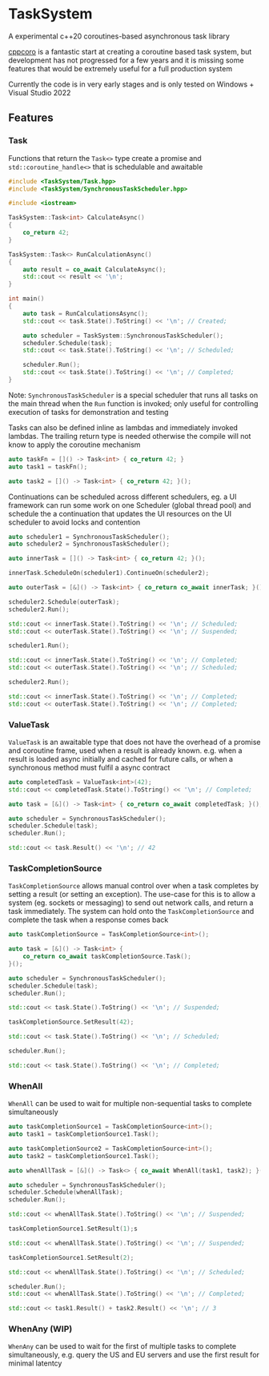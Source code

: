 # TaskSystem

A experimental c++20 coroutines-based asynchronous task library 

[cppcoro](https://github.com/lewissbaker/cppcoro) is a fantastic start at creating a coroutine based task system, but
development has not progressed for a few years and it is missing some features that would be extremely
useful for a full production system

Currently the code is in very early stages and is only tested on Windows + Visual Studio 2022

## Features

### Task

Functions that return the `Task<>` type create a promise and `std::coroutine_handle<>` that is schedulable and
awaitable

```cpp
#include <TaskSystem/Task.hpp>
#include <TaskSystem/SynchronousTaskScheduler.hpp>

#include <iostream>

TaskSystem::Task<int> CalculateAsync()
{
    co_return 42;
}

TaskSystem::Task<> RunCalculationAsync()
{
    auto result = co_await CalculateAsync();
    std::cout << result << '\n';
}

int main()
{
    auto task = RunCalculationsAsync();
    std::cout << task.State().ToString() << '\n'; // Created;

    auto scheduler = TaskSystem::SynchronousTaskScheduler();
    scheduler.Schedule(task);
    std::cout << task.State().ToString() << '\n'; // Scheduled;

    scheduler.Run();
    std::cout << task.State().ToString() << '\n'; // Completed;
}
```

Note: `SynchronousTaskScheduler` is a special scheduler that runs all tasks on the main thread when the `Run`
function is invoked; only useful for controlling execution of tasks for demonstration and testing

Tasks can also be defined inline as lambdas and immediately invoked lambdas. The trailing return type is needed
otherwise the compile will not know to apply the coroutine mechanism

```cpp
auto taskFn = []() -> Task<int> { co_return 42; }
auto task1 = taskFn();

auto task2 = []() -> Task<int> { co_return 42; }();
```

Continuations can be scheduled across different schedulers, eg. a UI framework can run some work on one Scheduler
(global thread pool) and schedule the a continuation that updates the UI resources on the UI scheduler to avoid locks
and contention

```cpp
auto scheduler1 = SynchronousTaskScheduler();
auto scheduler2 = SynchronousTaskScheduler();

auto innerTask = []() -> Task<int> { co_return 42; }();

innerTask.ScheduleOn(scheduler1).ContinueOn(scheduler2);

auto outerTask = [&]() -> Task<int> { co_return co_await innerTask; }();

scheduler2.Schedule(outerTask);
scheduler2.Run();

std::cout << innerTask.State().ToString() << '\n'; // Scheduled;
std::cout << outerTask.State().ToString() << '\n'; // Suspended;

scheduler1.Run();

std::cout << innerTask.State().ToString() << '\n'; // Completed;
std::cout << outerTask.State().ToString() << '\n'; // Scheduled;

scheduler2.Run();

std::cout << innerTask.State().ToString() << '\n'; // Completed;
std::cout << outerTask.State().ToString() << '\n'; // Completed;
```


### ValueTask

`ValueTask` is an awaitable type that does not have the overhead of a promise and coroutine frame, used when a result
is already known. e.g. when a result is loaded async initially and cached for future calls, or when a synchronous
method must fulfil a async contract 

```cpp
auto completedTask = ValueTask<int>(42);
std::cout << completedTask.State().ToString() << '\n'; // Completed;

auto task = [&]() -> Task<int> { co_return co_await completedTask; }();

auto scheduler = SynchronousTaskScheduler();
scheduler.Schedule(task);
scheduler.Run();

std::cout << task.Result() << '\n'; // 42
```

### TaskCompletionSource

`TaskCompletionSource` allows manual control over when a task completes by setting a result (or setting an exception).
The use-case for this is to allow a system (eg. sockets or messaging) to send out network calls, and return a task 
immediately. The system can hold onto the `TaskCompletionSource` and complete the task when a response comes back

```cpp
auto taskCompletionSource = TaskCompletionSource<int>();

auto task = [&]() -> Task<int> {
    co_return co_await taskCompletionSource.Task();
}();

auto scheduler = SynchronousTaskScheduler();
scheduler.Schedule(task);
scheduler.Run();

std::cout << task.State().ToString() << '\n'; // Suspended;

taskCompletionSource.SetResult(42);

std::cout << task.State().ToString() << '\n'; // Scheduled;

scheduler.Run();

std::cout << task.State().ToString() << '\n'; // Completed;
```

### WhenAll

`WhenAll` can be used to wait for multiple non-sequential tasks to complete simultaneously 

```cpp
auto taskCompletionSource1 = TaskCompletionSource<int>();
auto task1 = taskCompletionSource1.Task();

auto taskCompletionSource2 = TaskCompletionSource<int>();
auto task2 = taskCompletionSource1.Task();

auto whenAllTask = [&]() -> Task<> { co_await WhenAll(task1, task2); }();

auto scheduler = SynchronousTaskScheduler();
scheduler.Schedule(whenAllTask);
scheduler.Run();

std::cout << whenAllTask.State().ToString() << '\n'; // Suspended;

taskCompletionSource1.SetResult(1);s

std::cout << whenAllTask.State().ToString() << '\n'; // Suspended;

taskCompletionSource1.SetResult(2);

std::cout << whenAllTask.State().ToString() << '\n'; // Scheduled;

scheduler.Run();
std::cout << whenAllTask.State().ToString() << '\n'; // Completed;

std::cout << task1.Result() + task2.Result() << '\n'; // 3
```

### WhenAny (WIP)

`WhenAny` can be used to wait for the first of multiple tasks to complete simultaneously, e.g. query the US and EU
servers and use the first result for minimal latentcy
